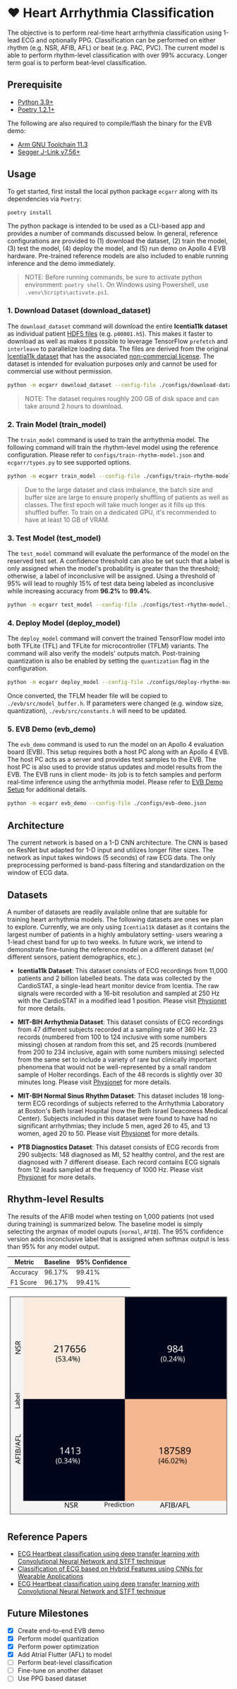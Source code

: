 # ♥️ Heart Arrhythmia Classification

The objective is to perform real-time heart arrhythmia classification using 1-lead ECG and optionally PPG. Classification can be performed on either rhythm (e.g. NSR, AFIB, AFL) or beat (e.g. PAC, PVC). The current model is able to perform rhythm-level classification with over 99% accuracy. Longer term goal is to perform beat-level classification.

## Prerequisite

* [Python 3.9+](https://www.python.org)
* [Poetry 1.2.1+](https://python-poetry.org/docs/#installation)

The following are also required to compile/flash the binary for the EVB demo:

* [Arm GNU Toolchain 11.3](https://developer.arm.com/downloads/-/arm-gnu-toolchain-downloads)
* [Segger J-Link v7.56+](https://www.segger.com/downloads/jlink/)

## Usage

To get started, first install the local python package `ecgarr` along with its dependencies via `Poetry`:

```bash
poetry install
```

The python package is intended to be used as a CLI-based app and provides a number of commands discussed below. In general, reference configurations are provided to (1) download the dataset, (2) train the model, (3) test the model, (4) deploy the model, and (5) run demo on Apollo 4 EVB hardware. Pre-trained reference models are also included to enable running inference and the demo immediately.

> NOTE: Before running commands, be sure to activate python environment: `poetry shell`. On Windows using Powershell, use `.venv\Scripts\activate.ps1`.

### 1. Download Dataset (download_dataset)

The `download_dataset` command will download the entire __Icentia11k dataset__ as individual patient [HDF5 files](https://www.hdfgroup.org/solutions/hdf5/) (e.g. `p00001.h5`). This makes it faster to download as well as makes it possible to leverage TensorFlow `prefetch` and `interleave` to parallelize loading data. The files are derived from the original [Icentia11k dataset]((https://physionet.org/content/icentia11k-continuous-ecg/1.0/)) that has the associated [non-commercial license](https://physionet.org/content/icentia11k-continuous-ecg/1.0/LICENSE.txt). The dataset is intended for evaluation purposes only and cannot be used for commercial use without permission.

```bash
python -m ecgarr download_dataset --config-file ./configs/download-dataset.json
```

> NOTE: The dataset requires roughly 200 GB of disk space and can take around 2 hours to download.

### 2. Train Model (train_model)

The `train_model` command is used to train the arrhythmia model. The following command will train the rhythm-level model using the reference configuration. Please refer to `configs/train-rhythm-model.json` and `ecgarr/types.py` to see supported options.

```bash
python -m ecgarr train_model --config-file ./configs/train-rhythm-model.json
```

> Due to the large dataset and class imbalance, the batch size and buffer size are large to ensure properly shuffling of patients as well as classes. The first epoch will take much longer as it fills up this shuffled buffer. To train on a dedicated GPU, it's recommended to have at least 10 GB of VRAM.

### 3. Test Model (test_model)

The `test_model` command will evaluate the performance of the model on the reserved test set. A confidence threshold can also be set such that a label is only assigned when the model's probability is greater than the threshold; otherwise, a label of inconclusive will be assigned. Using a threshold of 95% will lead to roughly 15% of test data being labeled as inconclusive while increasing  accuracy from __96.2%__ to __99.4%__.

```bash
python -m ecgarr test_model --config-file ./configs/test-rhythm-model.json
```

### 4. Deploy Model (deploy_model)

The `deploy_model` command will convert the trained TensorFlow model into both TFLite (TFL) and TFLite for microcontroller (TFLM) variants. The command will also verify the models' outputs match. Post-training quantization is also be enabled by setting the `quantization` flag in the configuration.

```bash
python -m ecgarr deploy_model --config-file ./configs/deploy-rhythm-model.json
```

Once converted, the TFLM header file will be copied to `./evb/src/model_buffer.h`. If parameters were changed (e.g. window size, quantization), `./evb/src/constants.h` will need to be updated.

### 5. EVB Demo (evb_demo)

The `evb_demo` command is used to run the model on an Apollo 4 evaluation board (EVB). This setup requires both a host PC along with an Apollo 4 EVB. The host PC acts as a server and provides test samples to the EVB. The host PC is also used to provide status updates and model results from the EVB. The EVB runs in client mode- its job is to fetch samples and perform real-time inference using the arrhythmia model. Please refer to [EVB Demo Setup](./docs/evb_demo.md) for additional details.

```bash
python -m ecgarr evb_demo --config-file ./configs/evb-demo.json
```

## Architecture

The current network is based on a 1-D CNN architecture. The CNN is based on ResNet but adapted for 1-D input and utilizes longer filter sizes. The network as input takes windows (5 seconds) of raw ECG data. The only preprocessing performed is band-pass filtering and standardization on the window of ECG data.

## Datasets

A number of datasets are readily available online that are suitable for training heart arrhythmia models. The following datasets are ones we plan to explore. Currently, we are only using `Icentia11k` dataset as it contains the largest number of patients in a highly ambulatory setting- users wearing a 1-lead chest band for up to two weeks. In future work, we intend to demonstrate fine-tuning the reference model on a different dataset (w/ different sensors, patient demographics, etc.).

* __Icentia11k Dataset__: This dataset consists of ECG recordings from 11,000 patients and 2 billion labelled beats. The data was collected by the CardioSTAT, a single-lead heart monitor device from Icentia. The raw signals were recorded with a 16-bit resolution and sampled at 250 Hz with the CardioSTAT in a modified lead 1 position. Please visit [Physionet](https://physionet.org/content/icentia11k-continuous-ecg/1.0/) for more details.

* __MIT-BIH Arrhythmia Dataset__: This dataset consists of ECG recordings from 47 different subjects recorded at a sampling rate of 360 Hz. 23 records (numbered from 100 to 124 inclusive with some numbers missing) chosen at random from this set, and 25 records (numbered from 200 to 234 inclusive, again with some numbers missing) selected from the same set to include a variety of rare but clinically important phenomena that would not be well-represented by a small random sample of Holter recordings. Each of the 48 records is slightly over 30 minutes long. Please visit [Physionet](https://physionet.org/content/mitdb/1.0.0/) for more details.

* __MIT-BIH Normal Sinus Rhythm Dataset__: This dataset includes 18 long-term ECG recordings of subjects referred to the Arrhythmia Laboratory at Boston's Beth Israel Hospital (now the Beth Israel Deaconess Medical Center). Subjects included in this dataset were found to have had no significant arrhythmias; they include 5 men, aged 26 to 45, and 13 women, aged 20 to 50. Please visit [Physionet](https://physionet.org/content/nsrdb/1.0.0/) for more details.

* __PTB Diagnostics Dataset__: This dataset consists of ECG records from 290 subjects: 148 diagnosed as MI, 52 healthy control, and the rest are diagnosed with 7 different disease. Each record contains ECG signals from 12 leads sampled at the frequency of 1000 Hz. Please visit [Physionet](https://physionet.org/content/ptbdb/1.0.0/) for more details.

## Rhythm-level Results

The results of the AFIB model when testing on 1,000 patients (not used during training) is summarized below. The baseline model is simply selecting the argmax of model ouputs (`normal`, `AFIB`). The 95% confidence version adds inconclusive label that is assigned when softmax output is less than 95% for any model output.

| Metric   | Baseline | 95% Confidence |
| -------- | -------- | -------------- |
| Accuracy | 96.17%   | 99.41%         |
| F1 Score | 96.17%   | 99.41%         |

![confusion-matrix-test](./docs/assets/confusion-matrix-test.svg)

## Reference Papers

* [ECG Heartbeat classification using deep transfer learning with Convolutional Neural Network and STFT technique](https://arxiv.org/abs/2206.14200)
* [Classification of ECG based on Hybrid Features using CNNs for Wearable Applications](https://arxiv.org/pdf/2206.07648.pdf)
* [ECG Heartbeat classification using deep transfer learning with Convolutional Neural Network and STFT technique](https://arxiv.org/pdf/2206.14200.pdf)

## Future Milestones

* [x] Create end-to-end EVB demo
* [x] Perform model quantization
* [x] Perform power optimization
* [x] Add Atrial Flutter (AFL) to model
* [ ] Perform beat-level classification
* [ ] Fine-tune on another dataset
* [ ] Use PPG based dataset
